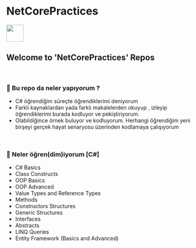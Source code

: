 # NetCorePractices
<img src="https://user-images.githubusercontent.com/77436633/221350759-1664f0af-f553-456c-8734-4120e988c347.png" width="45" height="45" float="left">


## Welcome to 'NetCorePractices' Repos
<br/>

### 🎈 Bu repo da neler yapıyorum ?
- C# öğrendiğim süreçte öğrendiklerimi deniyorum
- Farklı kaynaklardan yada farklı makalelerden okuyup , izleyip öğrendiklerimi burada kodluyor ve pekiştiriyorum.
- Olabildiğince örnek buluyor ve kodluyorum. Herhangi öğrendiğim yeni birşeyi gerçek hayat senaryosu üzerinden kodlamaya çalışıyorum

</br>

### 🚀 Neler öğren(dim)iyorum [C#]
- C# Basics
- Class Constructs
- OOP Basics
- OOP Advanced
- Value Types and Reference Types
- Methods
- Constructors Structures
- Generic Structures
- Interfaces
- Abstracts
- LINQ Queries
- Entity Framework (Basics and Advanced)

